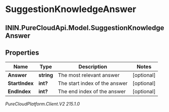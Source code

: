 # SuggestionKnowledgeAnswer

## ININ.PureCloudApi.Model.SuggestionKnowledgeAnswer

## Properties

|Name | Type | Description | Notes|
|------------ | ------------- | ------------- | -------------|
| **Answer** | **string** | The most relevant answer | [optional] |
| **StartIndex** | **int?** | The start index of the answer | [optional] |
| **EndIndex** | **int?** | The end index of the answer | [optional] |



_PureCloudPlatform.Client.V2 215.1.0_
